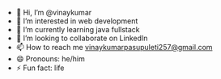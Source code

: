 - 👋 Hi, I’m @vinaykumar
- 👀 I’m interested in web development 
- 🌱 I’m currently learning java fullstack
- 💞️ I’m looking to collaborate on LinkedIn 
- 📫 How to reach me vinaykumarpasupuleti257@gmail.com
- 😄 Pronouns: he/him
- ⚡ Fun fact: life

<!---
vinaykumar2211/vinaykumar2211 is a ✨ special ✨ repository because its `README.md` (this file) appears on your GitHub profile.
You can click the Preview link to take a look at your changes.
--->

